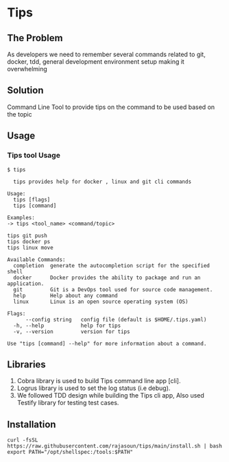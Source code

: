 # Tips

## The Problem

As developers we need to remember several commands related to git, docker, tdd, general development environment setup making it overwhelming

## Solution

Command Line Tool to provide tips on the command to be used based on the topic


## Usage

### Tips tool Usage
```
$ tips

  tips provides help for docker , linux and git cli commands

Usage:
  tips [flags]
  tips [command]

Examples:
-> tips <tool_name> <command/topic>

tips git push
tips docker ps
tips linux move

Available Commands:
  completion  generate the autocompletion script for the specified shell
  docker      Docker provides the ability to package and run an application.
  git         Git is a DevOps tool used for source code management.
  help        Help about any command
  linux       Linux is an open source operating system (OS)

Flags:
      --config string   config file (default is $HOME/.tips.yaml)
  -h, --help            help for tips
  -v, --version         version for tips

Use "tips [command] --help" for more information about a command.
```

## Libraries

1. Cobra library  is used to build Tips command line app [cli].
2. Logrus library is used to set the log status (i.e debug).
3. We followed TDD design while building the Tips cli app, Also used Testify library for testing test cases.


##  Installation

```
curl -fsSL https://raw.githubusercontent.com/rajasoun/tips/main/install.sh | bash
export PATH="/opt/shellspec:/tools:$PATH"
```
